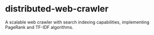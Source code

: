 # distributed-web-crawler
A scalable web crawler with search indexing capabilities, implementing PageRank and TF-IDF algorithms.
